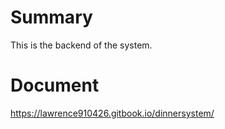 # Summary
This is the backend of the system.

# Document
https://lawrence910426.gitbook.io/dinnersystem/
